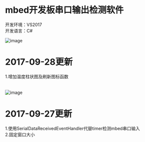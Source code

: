 # mbed开发板串口输出检测软件
开发环境：VS2017 <br/>
开发语言：C# <br/>

![image](https://github.com/a2824256/mbed_test/blob/master/ui.png)

# 2017-09-28更新
1.增加温度柱状图及刷新图标函数
<br/>
<br/>
<br/>
![image](https://github.com/a2824256/mbed_test/blob/master/temp.png)

# 2017-09-27更新
1.使用SerialDataReceivedEventHandler代替timer检测mbed串口输入<br/>
2.固定窗口大小
